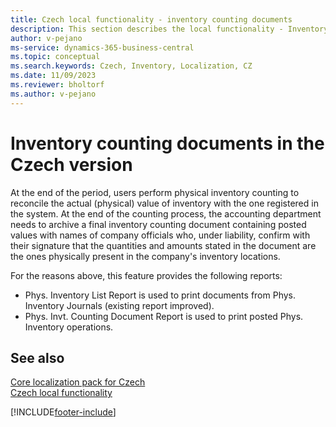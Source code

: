 ```yaml
---
title: Czech local functionality - inventory counting documents
description: This section describes the local functionality - Inventory Counting Documents in the Czech version of Business Central.
author: v-pejano
ms-service: dynamics-365-business-central
ms.topic: conceptual
ms.search.keywords: Czech, Inventory, Localization, CZ
ms.date: 11/09/2023
ms.reviewer: bholtorf
ms.author: v-pejano
---
```


# Inventory counting documents in the Czech version

At the end of the period, users perform physical inventory counting to reconcile the actual (physical) value of inventory with the one registered in the system. At the end of the counting process, the accounting department needs to archive a final inventory counting document containing posted values with names of company officials who, under liability, confirm with their signature that the quantities and amounts stated in the document are the ones physically present in the company's inventory locations.

For the reasons above, this feature provides the following reports:

- Phys. Inventory List Report is used to print documents from Phys. Inventory Journals (existing report improved).
- Phys. Invt. Counting Document Report is used to print posted Phys. Inventory operations.

## See also

[Core localization pack for Czech](ui-extensions-core-localization-pack-cz.md)  
[Czech local functionality](czech-local-functionality.md)  


[!INCLUDE[footer-include](../../includes/footer-banner.md)]